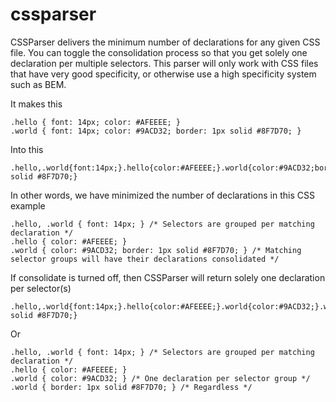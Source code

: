 # cssparser
CSSParser delivers the minimum number of declarations for any given CSS file.  You can toggle the consolidation process so that you get solely one declaration per multiple selectors.  This parser will only work with CSS files that have very good specificity, or otherwise use a high specificity system such as BEM.

It makes this
```
.hello { font: 14px; color: #AFEEEE; }
.world { font: 14px; color: #9ACD32; border: 1px solid #8F7D70; }
```

Into this
```
.hello,.world{font:14px;}.hello{color:#AFEEEE;}.world{color:#9ACD32;border:1px solid #8F7D70;}
```

In other words, we have minimized the number of declarations in this CSS example
```
.hello, .world { font: 14px; } /* Selectors are grouped per matching declaration */
.hello { color: #AFEEEE; }
.world { color: #9ACD32; border: 1px solid #8F7D70; } /* Matching selector groups will have their declarations consolidated */ 
```

If consolidate is turned off, then CSSParser will return solely one declaration per selector(s)
```
.hello,.world{font:14px;}.hello{color:#AFEEEE;}.world{color:#9ACD32;}.world{border:1px solid #8F7D70;}
```

Or
```
.hello, .world { font: 14px; } /* Selectors are grouped per matching declaration */
.hello { color: #AFEEEE; }
.world { color: #9ACD32; } /* One declaration per selector group */
.world { border: 1px solid #8F7D70; } /* Regardless */
```
